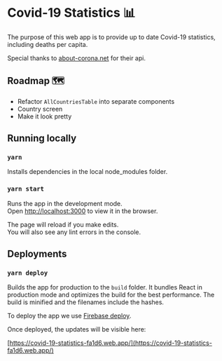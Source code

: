 # Covid-19 Statistics 📊

The purpose of this web app is to provide up to date Covid-19 statistics, including deaths per capita.

Special thanks to [about-corona.net](https://about-corona.net/documentation) for their api.

## Roadmap 🗺️

- Refactor `AllCountriesTable` into separate components
- Country screen
- Make it look pretty

## Running locally

### `yarn`

Installs dependencies in the local node_modules folder.

### `yarn start`

Runs the app in the development mode.<br />
Open [http://localhost:3000](http://localhost:3000) to view it in the browser.

The page will reload if you make edits.<br />
You will also see any lint errors in the console.

## Deployments

### `yarn deploy`

Builds the app for production to the `build` folder. It bundles React in production mode and optimizes the build for the best performance. The build is minified and the filenames include the hashes.

To deploy the app we use [Firebase deploy](https://firebase.google.com/docs/hosting/deploying).

Once deployed, the updates will be visible here:

[https://covid-19-statistics-fa1d6.web.app/](https://covid-19-statistics-fa1d6.web.app/)
